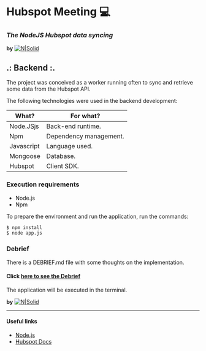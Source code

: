 # Hubspot Meeting :computer:

### _The NodeJS Hubspot data syncing_

**by** [![N|Solid](http://fior.in/img/fiorin.png)](http://fior.in)

## .: Backend :.

The project was conceived as a worker running often to sync and retrieve some data from the Hubspot API.

The following technologies were used in the backend development:

| What?      | For what?              |
| ---------- | ---------------------- |
| Node.JSjs  | Back-end runtime.      |
| Npm        | Dependency management. |
| Javascript | Language used.         |
| Mongoose   | Database.              |
| Hubspot    | Client SDK.            |

### Execution requirements

- Node.js
- Npm

To prepare the environment and run the application, run the commands:

```sh
$ npm install
$ node app.js
```

### Debrief

There is a DEBRIEF.md file with some thoughts on the implementation.

#### Click [here to see the Debrief](DEBRIEF.md)

The application will be executed in the terminal.

**by** [![N|Solid](http://fior.in/img/fiorin.png)](http://fior.in)

---

#### Useful links

- [Node.js](https://nodejs.org/en)
- [Hubspot Docs](https://developers.hubspot.com/docs/reference/api)
